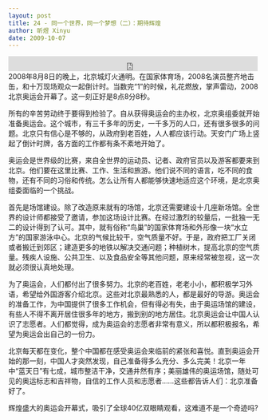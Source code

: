 ```yaml
---
layout: post
title: 24 - 同一个世界，同一个梦想（二）：期待辉煌
author: 昕煜 Xinyu
date: 2009-10-07
---
```


<iframe src="https://archive.org/embed/slowchinese_201909/Slow_Chinese_024.mp3" width="500" height="30" frameborder="0" webkitallowfullscreen="true" mozallowfullscreen="true" allowfullscreen></iframe>
2008年8月8日的晚上，北京城灯火通明。在国家体育场，2008名演员整齐地击缶，和十万现场观众一起倒计时。当数完“1”的时候，礼花燃放，掌声雷动，2008北京奥运会开幕了。这一刻正好是8点8分8秒。

所有的辛苦劳动终于要得到检验了。自从获得奥运会的主办权，北京奥组委就开始准备奥运会。这个城市，有三千多年的历史，一千多万的人口，还有很多很多的问题。北京只有信心是不够的，从政府到老百姓，人人都应该行动。天安门广场上竖起了倒计时牌，各方面的工作都有条不紊地开始了。

奥运会是世界级的比赛，来自全世界的运动员、记者、政府官员以及游客都要来到北京。他们要在这里比赛、工作、生活和旅游。他们说不同的语言，吃不同的食物，还有不同的习俗和传统。怎么让所有人都能够快速地适应这个环境，是北京奥组委面临的一个挑战。

首先是场馆建设。除了改造原来就有的场馆，北京还需要建设十几座新场馆。全世界的设计师都接受了邀请，参加这场设计比赛。在经过激烈的较量后，一批独一无二的设计得到了认可。其中，就有俗称“鸟巢”的国家体育场和外形像一块“水立方”的国家游泳中心。北京的气候比较干，空气质量不好。于是，政府把工厂关闭或者搬迁到郊区；建造更多的地铁以解决交通问题；种植树木，提高北京的空气质量。残疾人设施、公共卫生、以及食品安全等其他问题，原来经常被忽视，这一次就必须很认真地处理。

为了奥运会，人们都付出了很多努力。北京的老百姓，老老小小，都积极学习外语，希望给外国游客介绍北京。这些对北京最熟悉的人，都是最好的导游。奥运会的准备工作，为中国提供了很多工作机会，但有得必有失，由于奥运场馆的建设，有些人不得不离开居住很多年的地方，搬到别的地方居住。北京奥运会让中国人认识了志愿者。人们都觉得，成为奥运会的志愿者非常有意义，所以都积极报名，希望为奥运会出自己的一份力。

北京每天都在变化，整个中国都在感受奥运会来临前的紧张和喜悦。直到奥运会开始的那一刻，中国人才突然发现，自己准备得多么充分、多么完美！北京一年中“蓝天日”有七成，城市整洁干净，交通井然有序；美丽雄伟的奥运场馆，随处可见的奥运标志和吉祥物，自信的工作人员和志愿者……这些都告诉人们：北京准备好了。

辉煌盛大的奥运会开幕式，吸引了全球40亿双眼睛观看，这难道不是一个奇迹吗?

 

